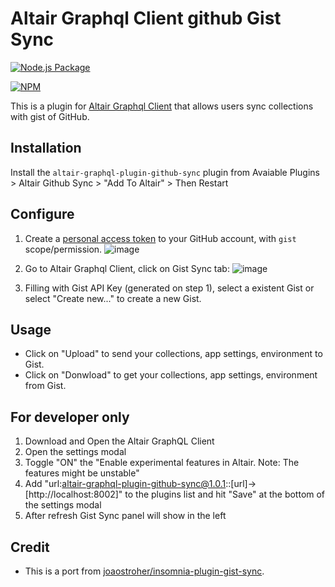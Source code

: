 # Altair Graphql Client github Gist Sync

[![Node.js Package](https://github.com/boydaihungst/altair-graphql-plugin-github-sync/actions/workflows/npm-publish.yml/badge.svg)](https://github.com/boydaihungst/altair-graphql-plugin-github-sync/actions/workflows/npm-publish.yml)

[![NPM](https://nodei.co/npm/altair-graphql-plugin-github-sync.png?compact=true)](https://npmjs.org/package/altair-graphql-plugin-github-sync)

This is a plugin for [Altair Graphql Client](https://altair.sirmuel.design) that allows users sync collections with gist of GitHub.

## Installation

Install the `altair-graphql-plugin-github-sync` plugin from Avaiable Plugins > Altair Github Sync > "Add To Altair" > Then Restart

## Configure

1. Create a [personal access token](https://github.com/settings/tokens) to your GitHub account, with `gist` scope/permission.
![image](https://user-images.githubusercontent.com/38396158/145697965-3f6e6a04-e946-43eb-9353-b08c589caef7.png)

2. Go to Altair Graphql Client, click on Gist Sync tab:
![image](https://user-images.githubusercontent.com/38396158/145697934-10a4e019-1bf4-4524-be2e-77a01beed5be.png)

3. Filling with Gist API Key (generated on step 1), select a existent Gist or select "Create new..." to create a new Gist.

## Usage

- Click on "Upload" to send your collections, app settings, environment to Gist.
- Click on "Donwload" to get your collections, app settings, environment from Gist.

## For developer only

1. Download and Open the Altair GraphQL Client
2. Open the settings modal
3. Toggle "ON" the "Enable experimental features in Altair. Note: The features might be unstable"
4. Add "url:altair-graphql-plugin-github-sync@1.0.1::[url]->[http://localhost:8002]" to the plugins list and hit "Save" at the bottom of the settings modal
5. After refresh Gist Sync panel will show in the left

## Credit

- This is a port from [joaostroher/insomnia-plugin-gist-sync](https://github.com/joaostroher/insomnia-plugin-gist-sync).
